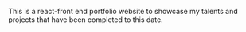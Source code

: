 This is a react-front end portfolio website to showcase my talents and projects that have been completed to this date. 


